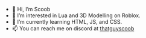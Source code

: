 - 👋 Hi, I’m Scoob
- 👀 I’m interested in Lua and 3D Modelling on Roblox.
- 🌱 I’m currently learning HTML, JS, and CSS.
- 📫 You can reach me on discord at [thatguyscoob](https://discord.com/users/789065909373370370)
